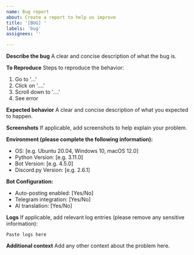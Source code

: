 ```yaml
---
name: Bug report
about: Create a report to help us improve
title: '[BUG] '
labels: 'bug'
assignees: ''

---
```


**Describe the bug**
A clear and concise description of what the bug is.

**To Reproduce**
Steps to reproduce the behavior:
1. Go to '...'
2. Click on '....'
3. Scroll down to '....'
4. See error

**Expected behavior**
A clear and concise description of what you expected to happen.

**Screenshots**
If applicable, add screenshots to help explain your problem.

**Environment (please complete the following information):**
 - OS: [e.g. Ubuntu 20.04, Windows 10, macOS 12.0]
 - Python Version: [e.g. 3.11.0]
 - Bot Version: [e.g. 4.5.0]
 - Discord.py Version: [e.g. 2.6.1]

**Bot Configuration:**
- Auto-posting enabled: [Yes/No]
- Telegram integration: [Yes/No]
- AI translation: [Yes/No]

**Logs**
If applicable, add relevant log entries (please remove any sensitive information):
```
Paste logs here
```

**Additional context**
Add any other context about the problem here. 